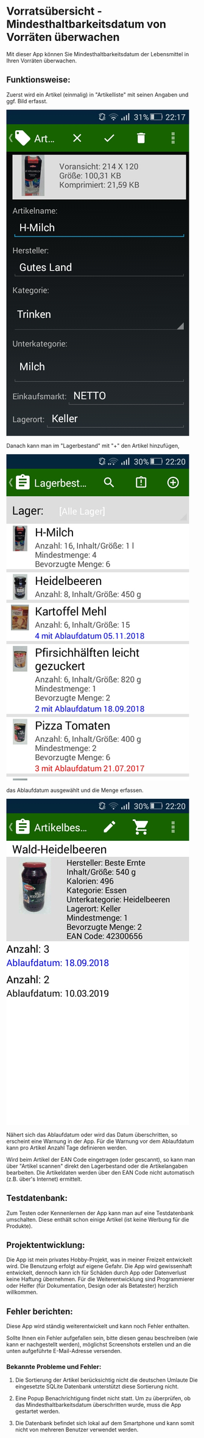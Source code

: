 ﻿
# Vorratsübersicht - Mindesthaltbarkeitsdatum von Vorräten überwachen

Mit dieser App können Sie Mindesthaltbarkeitsdatum der Lebensmittel in Ihren Vorräten überwachen.

## Funktionsweise:

Zuerst wird ein Artikel (einmalig) in "Artikelliste" mit seinen Angaben und ggf. Bild erfasst.

![](https://raw.githubusercontent.com/Stryi/Vorratsuebersicht/master/Screenshots/Screenshot_003.jpeg)

Danach kann man im "Lagerbestand" mit "+" den Artikel hinzufügen,

![](https://raw.githubusercontent.com/Stryi/Vorratsuebersicht/master/Screenshots/Screenshot_005.jpeg)

das Ablaufdatum ausgewählt und die Menge erfassen.

![](https://raw.githubusercontent.com/Stryi/Vorratsuebersicht/master/Screenshots/Screenshot_006.jpeg)

Nähert sich das Ablaufdatum oder wird das Datum überschritten, so erscheint eine Warnung in der App.
Für die Warnung vor dem Ablaufdatum kann pro Artikel Anzahl Tage definieren werden.

Wird beim Artikel der EAN Code eingetragen (oder gescannt),
so kann man über "Artikel scannen" direkt den Lagerbestand oder die Artikelangaben bearbeiten.
Die Artikeldaten werden über den EAN Code nicht automatisch (z.B. über's Internet) ermittelt.

## Testdatenbank:

Zum Testen oder Kennenlernen der App kann man auf eine Testdatenbank umschalten.
Diese enthält schon einige Artikel (ist keine Werbung für die Produkte).

## Projektentwicklung:

Die App ist mein privates Hobby-Projekt, was in meiner Freizeit entwickelt wird.
Die Benutzung erfolgt auf eigene Gefahr. Die App wird gewissenhaft entwickelt, 
dennoch kann ich für Schäden durch App oder Datenverlust keine Haftung übernehmen.
Für die Weiterentwicklung sind Programmierer oder Helfer (für Dokumentation,
Design oder als Betatester) herzlich willkommen.

## Fehler berichten:

Diese App wird ständig weiterentwickelt und kann noch Fehler enthalten.

Sollte Ihnen ein Fehler aufgefallen sein, bitte diesen genau beschreiben 
(wie kann er nachgestellt werden), möglichst Screenshots erstellen und an die 
unten aufgeführte E-Mail-Adresse versenden.


### Bekannte Probleme und Fehler:

1. Die Sortierung der Artikel berücksichtig nicht die deutschen Umlaute 
Die eingesetzte SQLite Datenbank unterstützt diese Sortierung nicht.

2. Eine Popup Benachrichtigung findet nicht statt. 
Um zu überprüfen, ob das Mindesthaltbarkeitsdatum
überschritten wurde, muss die App gestartet werden.

3. Die Datenbank befindet sich lokal auf dem Smartphone
und kann somit nicht von mehreren Benutzer verwendet werden.
